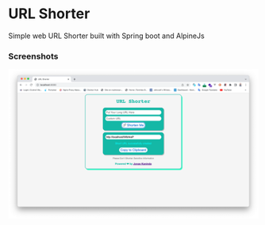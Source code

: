 ## 

# URL Shorter

Simple web URL Shorter built with Spring boot and AlpineJs
### Screenshots

<img src="screenshots/screenshot.png"/>
<br>
<br>


## 